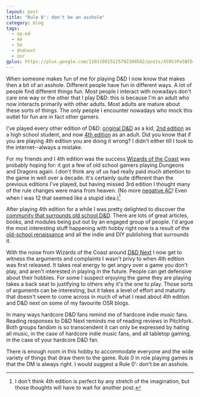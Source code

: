 ```yaml
---
layout: post
title: "Rule 0': don't be an asshole"
category: blog
tags:
  - op-ed
  - 4e
  - 5e
  - dndnext
  - osr
gplus: https://plus.google.com/110118815125792309582/posts/XtRVJPa5Bfb
---
```


When someone makes fun of me for playing D&D I now know that makes then a bit of an asshole. Different people have fun in different ways. A lot of people find different things fun. Most people I interact with nowadays don't care one way or the other that I play D&D: this is because I'm an adult who now interacts primarily with other adults. Most adults are mature about these sorts of things. The only people I encounter nowadays who mock this outlet for fun are in fact other gamers.

I've played every other edition of D&D: [original D&D][1] as a kid, [2nd edition][2] as a high school student, and now [4th edition][3] as an adult. Did you know that if you are playing 4th edition you are doing it wrong? I didn't either till I took to the internet--always a mistake.

For my friends and I 4th edition was the success [Wizards of the Coast][4] was probably hoping for: it got a few of old school gamers playing Dungeons and Dragons again. I don't think any of us had really paid much attention to the game in well over a decade. It's certainly quite different than the previous editions I've played, but having missed 3rd edition I thought many of the rule changes were mana from heaven. (No more [negative AC][5]! Even when I was 12 that seemed like a stupid idea.)[^1]

After playing 4th edition for a while I was pretty delighted to discover the [community that surrounds old school D&D][6]. There are lots of great articles, books, and modules being put out by an engaged group of people. I'd argue the most interesting stuff happening with hobby right now is a result of the [old-school renaissance][7] and all the indie and DIY publishing that surrounds it.

With the noise from Wizards of the Coast around [D&D Next][8] I now get to witness the arguments and complaints I wasn't privy to when 4th edition was first released. It takes real energy to get angry over a game you don't play, and aren't interested in playing in the future. People can get defensive about their hobbies. For some I suspect enjoying the game they are playing takes a back seat to justifying to others why it's the one to play. Those sorts of arguments can be interesting, but it takes a level of effort and maturity that doesn't seem to come across in much of what I read about 4th edition and D&D next on some of my favourite OSR blogs.

In many ways hardcore D&D fans remind me of hardcore indie music fans. Reading responses to D&D Next reminds me of reading reviews in Pitchfork. Both groups fandom is so transcendent it can only be expressed by hating all music, in the case of hardcore indie music fans, and all tabletop gaming, in the case of your hardcore D&D fan.

There is enough room in this hobby to accommodate everyone and the wide variety of things that draw them to the game. Rule 0 in role playing games is that the DM is always right. I would suggest a Rule 0': don't be an asshole.


[^1]: I don't think 4th edition is perfect by any stretch of the imagination, but those thoughts will have to wait for another post.


[1]: http://grognardia.blogspot.ca/2009/07/in-praise-of-rules-cyclopedia.html
[2]: http://en.wikipedia.org/wiki/Editions_of_Dungeons_%26_Dragons#Advanced_Dungeons_.26_Dragons_2nd_edition
[3]: http://wizards.com/dnd/
[4]: http://wizards.com/
[5]: http://spikesgames.blogspot.ca/2009/03/descending-armor-class-does-anybody.html
[6]: http://www.batintheattic.com/oldschoolsurvey.htm
[7]: http://batintheattic.blogspot.ca/2012/06/old-school-renaissance-primer.html
[8]: http://www.wizards.com/dnd/dndnext.aspx
